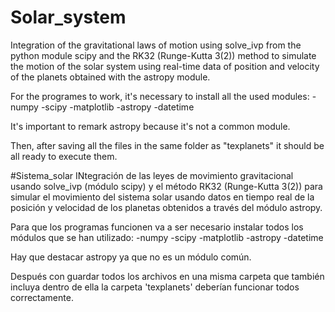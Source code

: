 # Solar_system
Integration of the gravitational laws of motion using solve_ivp from the python module scipy and the RK32 (Runge-Kutta 3(2)) method to simulate the motion of the solar system using real-time data of position and velocity of the planets obtained with the astropy module.

For the programes to work, it's necessary to install all the used modules:
-numpy
-scipy
-matplotlib
-astropy
-datetime

It's important to remark astropy because it's not a common module.

Then, after saving all the files in the same folder as "texplanets" it should be all ready to execute them.

#Sistema_solar
INtegración de las leyes de movimiento gravitacional usando solve_ivp (módulo scipy) y el método RK32 (Runge-Kutta 3(2)) para simular el movimiento del sistema solar usando datos en tiempo real de la posición y velocidad de los planetas obtenidos a través del módulo astropy.

Para que los programas funcionen va a ser necesario instalar todos los módulos que se han utilizado:
-numpy
-scipy
-matplotlib
-astropy
-datetime

Hay que destacar astropy ya que no es un módulo común. 

Después con guardar todos los archivos en una misma carpeta que también incluya dentro de ella la carpeta 'texplanets' deberían funcionar todos correctamente.

